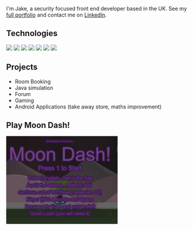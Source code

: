 

I'm Jake, a security focused front end developer based in the UK. See my [full portfolio][2] and contact me on [LinkedIn][1].

## Technologies
![](https://img.shields.io/badge/Code-node.js-informational?style=flat&logo=javascript&logoColor=white&color=0d2afd)
![](https://img.shields.io/badge/Code-Python-informational?style=flat&logo=python&logoColor=white&color=0d2afd)
![](https://img.shields.io/badge/Code-Java-informational?style=flat&logo=java&logoColor=white&color=0d2afd)
![](https://img.shields.io/badge/%20Database-MSSQL-informational?style=flat&logo=mySQL&logoColor=white&color=0d2afd)
![](https://img.shields.io/badge/Code-Kotlin-informational?style=flat&logo=kotlin&logoColor=white&color=0d2afd)
![](https://img.shields.io/badge/Code-P5-informational?style=flat&logo=javascript&logoColor=white&color=0d2afd)
![](https://img.shields.io/badge/Infosec-OWASPZap-informational?style=flat&logo=zap&logoColor=white&color=0d2afd)


## Projects

- Room Booking 
- Java simulation
- Forum
- Gaming
- Android Applications (take away store, maths improvement)



<!--## GitHub Stats

<a href="https://github.com/jbrun001/jbrun001">
  <img align="center" src="https://github-readme-stats.vercel.app/api/top-langs/?username=jbrun001&hide=java,html,tex&title_color=ffffff&text_color=c9cacc&icon_color=2bbc8a&bg_color=1d1f21&langs_count=3" />
</a>
<a href="https://github.com/jbrun001/jbrun001">
  <img align="center" src="https://github-readme-stats.vercel.app/api?username=jbrun001&show_icons=true&line_height=27&count_private=true&title_color=ffffff&text_color=c9cacc&icon_color=2bbc8a&bg_color=1d1f21" alt="jbrun001's GitHub Stats" />
</a>
-->

## Play Moon Dash!
[![MoonDash](media/moondash.png "MoonDash")](https://doc.gold.ac.uk/~jbrun001/programming/week7/index.html)




<!-- social media accounts -->
[1]: https://www.linkedin.com/in/jbrun001/
[2]: https://jbrun001.github.io/allprojects.html

